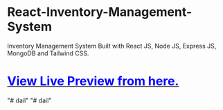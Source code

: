 # React-Inventory-Management-System

Inventory Management System Built with React JS, Node JS, Express JS, MongoDB and Tailwind CSS.

# [<span style="color: blue;">View Live Preview from here.</span>]()
"# dail" 
"# dail" 
